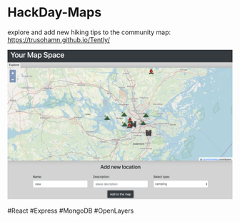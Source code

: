 # HackDay-Maps

 explore and add new hiking tips to the community map:  
 https://trusohamn.github.io/Tently/

<img src="screenshot.png" alt="drawing" width="600"/>


#React #Express #MongoDB #OpenLayers
